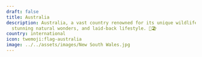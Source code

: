 ```yaml
---
draft: false
title: Australia
description: Australia, a vast country renowned for its unique wildlife,
  stunning natural wonders, and laid-back lifestyle. 🐨🏖️
country: international
icon: twemoji:flag-australia
image: ../../assets/images/New South Wales.jpg
---
```

